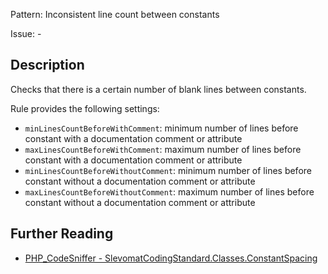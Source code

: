 Pattern: Inconsistent line count between constants

Issue: -

## Description

Checks that there is a certain number of blank lines between constants.

Rule provides the following settings:

* `minLinesCountBeforeWithComment`: minimum number of lines before constant with a documentation comment or attribute
* `maxLinesCountBeforeWithComment`: maximum number of lines before constant with a documentation comment or attribute
* `minLinesCountBeforeWithoutComment`: minimum number of lines before constant without a documentation comment or attribute
* `maxLinesCountBeforeWithoutComment`: maximum number of lines before constant without a documentation comment or attribute

## Further Reading

* [PHP_CodeSniffer - SlevomatCodingStandard.Classes.ConstantSpacing](https://github.com/slevomat/coding-standard/blob/master/doc/classes.md#slevomatcodingstandardclassesconstantspacing-)